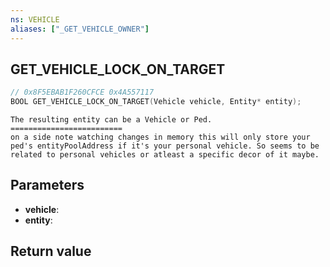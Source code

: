 ```yaml
---
ns: VEHICLE
aliases: ["_GET_VEHICLE_OWNER"]
---
```

## GET_VEHICLE_LOCK_ON_TARGET

```c
// 0x8F5EBAB1F260CFCE 0x4A557117
BOOL GET_VEHICLE_LOCK_ON_TARGET(Vehicle vehicle, Entity* entity);
```

```
The resulting entity can be a Vehicle or Ped.  
=========================  
on a side note watching changes in memory this will only store your ped's entityPoolAddress if it's your personal vehicle. So seems to be related to personal vehicles or atleast a specific decor of it maybe.  
```

## Parameters
* **vehicle**: 
* **entity**: 

## Return value
